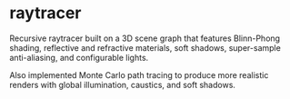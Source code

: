 raytracer
=========

Recursive raytracer built on a 3D scene graph that features Blinn-Phong shading, reflective and refractive materials, soft shadows, super-sample anti-aliasing, and configurable lights.

Also implemented Monte Carlo path tracing to produce more realistic renders with global illumination, caustics, and soft shadows.
